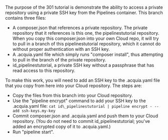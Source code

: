 The purpose of the 301 tutorial is demonstrate the ability to access a private
repository using a private SSH key from the Pipelines container. This branch
contains three files:

* A composer.json that references a private repository. The private
  repository that it references is this one, the pipelinestutorial
  repository. When you copy this composer.json into your own Cloud
  repo, it will try to pull in a branch of this pipelinestutorial
  repository, which it cannot do without proper authentication with an
  SSH key.
* A .acquia.yaml file which simply runs "composer install", thus attempting to
pull in the branch of the private repository.
* id\_pipelinestutorial, a private SSH key without a passphrase that has read
  access to this repository.

To make this work, you will need to add an SSH key to the .acquia.yaml file
that you copy from here into your Cloud repository. The steps are:

* Copy the files from this branch into your Cloud repository.
* Use the "pipeline encrypt" command to add your SSH key to the .acquia.yaml
file: ```cat id\_pipelinestutorial | pipeline encrypt - --add ssh-keys.my-key```
* Commit composer.json and .acquia.yaml and push them to your Cloud repository. (You do not need to commit id\_pipelinestutorial; you've added an encrypted copy of it to .acquia.yaml.)
* Run "pipeline start".
